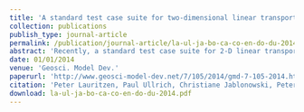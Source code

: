 ```yaml
---
title: 'A standard test case suite for two-dimensional linear transport on the sphere: results from a collection of state-of-the-art schemes'
collection: publications
publish_type: journal-article
permalink: /publication/journal-article/la-ul-ja-bo-ca-co-en-do-du-2014.html
abstract: 'Recently, a standard test case suite for 2-D linear transport on the sphere was proposed to assess important aspects of accuracy in geophysical fluid dynamics with a ``minimal&apos;&apos; set of idealized model configurations/runs/diagnostics. Here we present results from 19 state- of-the-art transport scheme formulations based on finite- difference/finite-volume methods as well as emerging (in the context of atmospheric/oceanographic sciences) Galerkin methods. Discretization grids range from traditional regular latitude--longitude grids to more isotropic domain discretizations such as icosahedral and cubed-sphere tessellations of the sphere. The schemes are evaluated using a wide range of diagnostics in idealized flow environments. Accuracy is assessed in single- and two-tracer configurations using conventional error norms as well as novel diagnostics designed for climate and climate--chemistry applications. In addition, algorithmic considerations that may be important for computational efficiency are reported on. The latter is inevitably computing platform dependent.'
date: 01/01/2014
venue: 'Geosci. Model Dev.'
paperurl: 'http://www.geosci-model-dev.net/7/105/2014/gmd-7-105-2014.html'
citation: 'Peter Lauritzen, Paul Ullrich, Christiane Jablonowski, Peter Bosler, Donna Calhoun, A. Conley, T. Enomoto, L. Dong, S. Dubey, O. Guba, A. Hansen, E. Kaas, J. Kent, J.-F. Lamarque, M. Prather, D. Reinert, Vladimir Shashkin, William Skamarock, B. Sorensen, Mark Taylor, M. Tolstykh, "A standard test case suite for two-dimensional linear transport on the sphere: results from a collection of state-of-the-art schemes", <i>Geosci. Model Dev.</i>, 2014.'
download: la-ul-ja-bo-ca-co-en-do-du-2014.pdf
---
```

